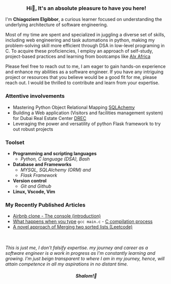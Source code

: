 ### <p align="center">Hi👋, It's an absolute pleasure to have you here!</p>
I'm <b>Chiagoziem Elgibbor</b>, a curious learner focused on understanding the underlying architecture of software engineering.  

Most of my time are spent and specialized in juggling a diverse set of skills, including web engineering and task automations in python, making my problem-solving skill more efficient through DSA in low-level programing in C. To acquire these proficiencies, I employ an approach of self-study, project-based practices and learning from bootcamps like [Alx Africa](https://www.alxafrica.com/)  

Please feel free to reach out to me, I am eager to gain hands-on experience and enhance my abilities as a software engineer. If you have any intriguing project or resources that you believe would be a good fit for me, please reach out. I would be thrilled to contribute and learn from your expertise.  
### Attentive involvements  
* Mastering Python Object Relational Mapping [SQLAchemy](https://docs.sqlalchemy.org/en/13/)  
* Building a Web application (Visitors and facilities management system) for Dubai Real Estate Center [DREC](https://www.drec.ae/)
*  Leveraging the power and versatility of python Flask framework to try out robust projects  
### Toolset  
* <b>Programming and scripting languages</b> 
    * _Python, C language (DSA), Bash_
* <b>Database and Frameworks</b> 
    * _MYSQL, SQLAlchemy (ORM) and_
    * _Flask Framework_
* <b>Version control</b>  
    * _Git and Github_  
* <b>Linux, Vscode, Vim</b>  
### My Recently Published Articles  
* [Airbnb clone - The console (introduction)](https://elgibbor.hashnode.dev/airbnb-clone-building-the-console-part-1-introduction)  
* [What happens when you type](https://elgibbor.hashnode.dev/what-happens-when-you-type-gcc-mainc-c-compilation-process) `gcc main.c` - [C compilation process](https://elgibbor.hashnode.dev/what-happens-when-you-type-gcc-mainc-c-compilation-process)  
* [A novel approach of Merging two sorted lists (Leetcode)](https://elgibbor.hashnode.dev/merge-two-sorted-lists-leetcode-21-a-novel-approach)  
  <br></br>  
  
  
  
_This is just me, I don't falsify expertise. my journey and career as a software engineer is a work in progress as I'm constantly learning and growing. I'm just beign transparent to where I am in my journey, hence, will attain competence in all my aspirations in no distant time._  
  #### <p align="center"><em>Shalom!👋</em></p>
